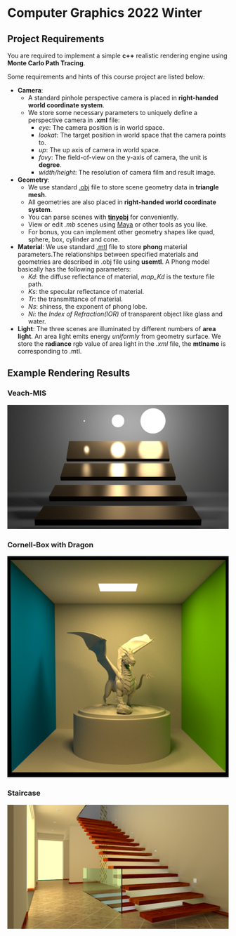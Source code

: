 # Computer Graphics 2022 Winter

## Project Requirements
You are required to implement a simple **c++** realistic rendering engine using **Monte Carlo Path Tracing**. 

Some requirements and hints of this course project are listed below:
+ **Camera**: 
  + A standard pinhole perspective camera is placed in **right-handed world coordinate system**. 
  + We store some necessary parameters to uniquely define a perspective camera in **.xml** file:
    - *eye*:  The camera position is in world space. 
    - *lookat*: The target position in world space that the camera points to. 
    - *up*: The up axis of camera in world space. 
    - *fovy*: The field-of-view on the y-axis of camera, the unit is **degree**.
    - *width/height*: The resolution of camera film and result image.
+ **Geometry**: 
  + We use standard [.obj](https://en.wikipedia.org/wiki/Wavefront_.obj_file) file to store scene geometry data in **triangle mesh**. 
  + All geometries are also placed in **right-handed world coordinate system**.
  + You can parse scenes with [**tinyobj**](https://github.com/syoyo/tinyobjloader) for conveniently.
  + View or edit *.mb* scenes using [Maya](https://www.autodesk.com/products/maya/overview) or other tools as you like.
  + For bonus, you can implement other geometry shapes like quad, sphere, box, cylinder and cone. 
+ **Material**: We use standard [.mtl](https://www.fileformat.info/format/material/) file to store **phong** material parameters.The relationships between specified materials and geometries are described in .obj file using **usemtl**. A Phong model basically has the following parameters: 
    - *Kd*: the diffuse reflectance of material, *map_Kd* is the texture file path.
    - *Ks*: the specular reflectance of material.
    - *Tr*: the transmittance of material.
    - *Ns*: shiness, the exponent of phong lobe.
    - *Ni*: the *Index of Refraction(IOR)* of transparent object like glass and water.
+ **Light**: The three scenes are illuminated by different numbers of **area light**. An area light emits energy *uniformly* from geometry surface. We store the **radiance** rgb value of area light in the *.xml* file, the **mtlname** is corresponding to .mtl. 

## Example Rendering Results
### Veach-MIS
![veach-mis.png](veach-mis.png)
### Cornell-Box with Dragon
![cornell-box.png](cornell-box.png)
### Staircase
![staircase.png](staircase.png)

